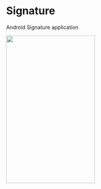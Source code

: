 # Signature
Android Signature application

<img src="https://user-images.githubusercontent.com/25587047/62322790-b2b87480-b45a-11e9-826f-0fe3eda65a50.png" width="240" height="400">
